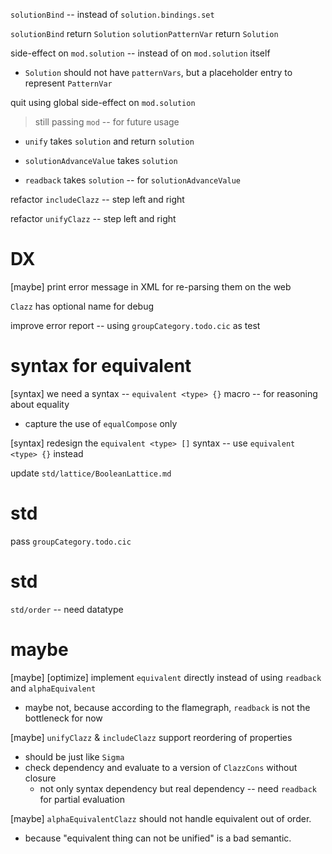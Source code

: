 `solutionBind` -- instead of `solution.bindings.set`

`solutionBind` return `Solution`
`solutionPatternVar` return `Solution`

side-effect on `mod.solution` -- instead of on `mod.solution` itself

- `Solution` should not have `patternVars`, but a placeholder entry to represent `PatternVar`

quit using global side-effect on `mod.solution`

> still passing `mod` -- for future usage

- `unify` takes `solution` and return `solution`

- `solutionAdvanceValue` takes `solution`

- `readback` takes `solution` -- for `solutionAdvanceValue`

refactor `includeClazz` -- step left and right

refactor `unifyClazz` -- step left and right

# DX

[maybe] print error message in XML for re-parsing them on the web

`Clazz` has optional name for debug

improve error report -- using `groupCategory.todo.cic` as test

# syntax for equivalent

[syntax] we need a syntax -- `equivalent <type> {}` macro -- for reasoning about equality

- capture the use of `equalCompose` only

[syntax] redesign the `equivalent <type> []` syntax -- use `equivalent <type> {}` instead

update `std/lattice/BooleanLattice.md`

# std

pass `groupCategory.todo.cic`

# std

`std/order` -- need datatype

# maybe

[maybe] [optimize] implement `equivalent` directly instead of using `readback` and `alphaEquivalent`

- maybe not, because according to the flamegraph, `readback` is not the bottleneck for now

[maybe] `unifyClazz` & `includeClazz` support reordering of properties

- should be just like `Sigma`
- check dependency and evaluate to a version of `ClazzCons` without closure
  - not only syntax dependency but real dependency -- need `readback` for partial evaluation

[maybe] `alphaEquivalentClazz` should not handle equivalent out of order.

- because "equivalent thing can not be unified" is a bad semantic.
